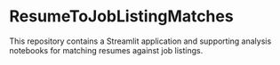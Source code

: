 # ResumeToJobListingMatches
This repository contains a Streamlit application and supporting analysis notebooks for matching resumes against job listings.
